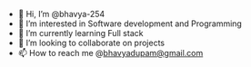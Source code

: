 - 👋 Hi, I’m @bhavya-254
- 👀 I’m interested in Software development and Programming
- 🌱 I’m currently learning Full stack
- 💞️ I’m looking to collaborate on projects
- 📫 How to reach me @bhavyadupam@gmail.com

<!---
bhavya-254/bhavya-254 is a ✨ special ✨ repository because its `README.md` (this file) appears on your GitHub profile.
You can click the Preview link to take a look at your changes.
--->
